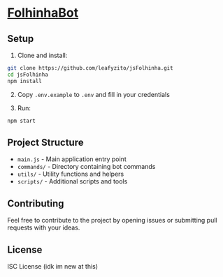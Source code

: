 # [FolhinhaBot](https://folhinhabot.com/)

## Setup
1. Clone and install:
```bash
git clone https://github.com/leafyzito/jsFolhinha.git
cd jsFolhinha
npm install
```

2. Copy `.env.example` to `.env` and fill in your credentials

3. Run:
```bash
npm start
```

## Project Structure
- `main.js` - Main application entry point
- `commands/` - Directory containing bot commands
- `utils/` - Utility functions and helpers
- `scripts/` - Additional scripts and tools


## Contributing
Feel free to contribute to the project by opening issues or submitting pull requests with your ideas.

## License
ISC License (idk im new at this)